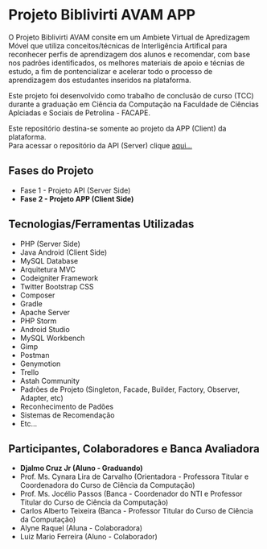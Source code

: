 <h1>Projeto Biblivirti AVAM APP</h1>
<p>O Projeto Biblivirti AVAM consite em um Ambiete Virtual de Apredizagem Móvel que utiliza conceitos/técnicas de Interligência Artifical para reconhecer perfis de aprendizagem dos alunos e recomendar, com base nos padrões identificados, os melhores materiais de apoio e técnias de estudo, a fim de pontencializar e acelerar todo o processo de aprendizagem dos estudantes inseridos na plataforma.
</p>

<p>Este projeto foi desenvolvido como trabalho de conclusão de curso (TCC) durante a graduação em Ciência da Computação na Faculdade de Ciências Aplciadas e Sociais de Petrolina - FACAPE.</p>

<p>
  Este repositório destina-se somente ao projeto da APP (Client) da plataforma.<br>
  Para acessar o repositório da API (Server) clique <a href="https://github.com/DjalmoCruzJr/sistema-facape-biblivirti-api" target="_blank">aqui...</a>
<p>

<h2>Fases do Projeto</h2>
<ul>
  <li>Fase 1 - Projeto API (Server Side)</li>
  <li><b>Fase 2 - Projeto APP (Client Side)</b></li>
</ul>


<h2>Tecnologias/Ferramentas Utilizadas</h2>
<ul>
  <li>PHP (Server Side)</li>
  <li>Java Android (Client Side)</li>
  <li>MySQL Database</li>
  <li>Arquitetura MVC</li>
  <li>Codeigniter Framework</li>
  <li>Twitter Bootstrap CSS</li>
  <li>Composer</li>
  <li>Gradle</li>
  <li>Apache Server</li>
  <li>PHP Storm</li>
  <li>Android Studio</li>
  <li>MySQL Workbench</li>
  <li>Gimp</li>
  <li>Postman</li>
  <li>Genymotion</li>
  <li>Trello</li>
  <li>Astah Community</li>
  <li>Padrões de Projeto (Singleton, Facade, Builder, Factory, Observer, Adapter, etc)</li>
  <li>Reconhecimento de Padões</li>
  <li>Sistemas de Recomendação</li>
  <li>Etc...</li>
</ul>

<h2>Participantes, Colaboradores e Banca Avaliadora</h2>
<ul>
  <li><b>Djalmo Cruz Jr (Aluno - Graduando)</b></li>
  <li>Prof. Ms. Cynara Lira de Carvalho (Orientadora - Professora Titular e Coordenadora do Curso de Ciência da Computação)</li>
  <li>Prof. Ms. Jocélio Passos (Banca - Coordenador do NTI e Professor Titular do Curso de Ciência da Computação)</li>
  <li>Carlos Alberto Teixeira (Banca - Professor Titular do Curso de Ciência da Computação)</li>
  <li>Alyne Raquel (Aluna - Colaboradora)</li>
  <li>Luiz Mario Ferreira (Aluno - Colaborador)</li>
</ul>
  

